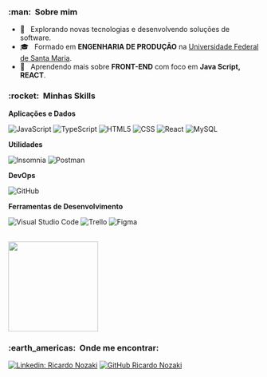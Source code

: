 
<h3> :man: &nbsp;Sobre mim </h3>

- 🤔 &nbsp; Explorando novas tecnologias e desenvolvendo soluções de software.
- 🎓 &nbsp; Formado em **ENGENHARIA DE PRODUÇÃO** na <a href="https://www.ufsm.br/">Universidade Federal de Santa Maria</a>.
- 🌱 &nbsp; Aprendendo mais sobre **FRONT-END** com foco em **Java Script, REACT**.

<h3> :rocket: &nbsp;Minhas Skills </h3>

**Aplicações e Dados**

  ![JavaScript](https://img.shields.io/badge/-JavaScript-333333?style=flat&logo=javascript)
  ![TypeScript](https://img.shields.io/badge/TypeScript-333333?style=flat&logo=typescript&logoColor=blue)
  ![HTML5](https://img.shields.io/badge/-HTML5-333333?style=flat&logo=HTML5)
  ![CSS](https://img.shields.io/badge/-CSS-333333?style=flat&logo=CSS3&logoColor=1572B6)
  ![React](https://img.shields.io/badge/-React-333333?style=flat&logo=react)
  ![MySQL](https://img.shields.io/badge/-MySQL-333333?style=flat&logo=mysql)

**Utilidades**

  ![Insomnia](https://img.shields.io/badge/-Insomnia-333333?style=flat&logo=insomnia)
  ![Postman](https://img.shields.io/badge/-Postman-333333?style=flat&logo=postman)

**DevOps**

  ![GitHub](https://img.shields.io/badge/-GitHub-333333?style=flat&logo=github)

**Ferramentas de Desenvolvimento**

  ![Visual Studio Code](https://img.shields.io/badge/-Visual%20Studio%20Code-333333?style=flat&logo=visual-studio-code&logoColor=007ACC)
  ![Trello](https://img.shields.io/badge/-Trello-333333?style=flat&logo=trello&logoColor=007ACC)
  ![Figma](https://img.shields.io/badge/-Figma-333333?style=flat&logo=figma&logoColor=007ACC)

<br/>

<a href="https://github.com/Rickazuo">
  <img height="180em" src="https://github-readme-stats.vercel.app/api?username=Rickazuo&theme=dracula&show_icons=true" />
</a>

<br/>

<h3> :earth_americas: &nbsp;Onde me encontrar: </h3> 

[![Linkedin: Ricardo Nozaki](https://img.shields.io/badge/-Ricardo-blue?style=flat-square&logo=Linkedin&logoColor=white&link=https://www.linkedin.com/in/ricardo-nozaki-2870b5189/)](https://www.linkedin.com/in/ricardo-nozaki-2870b5189/)
[![GitHub Ricardo Nozaki]( https://img.shields.io/github/followers/Rickazuo?label=follow&style=social)](LINK-DO-SEU-GITHUB)
